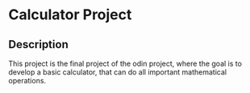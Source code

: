 # Calculator Project


## Description

This project is the final project of the odin project, where the goal is to develop a basic calculator, that can do all important mathematical operations.